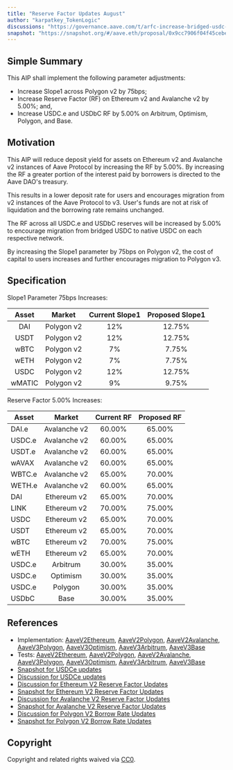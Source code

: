 ```yaml
---
title: "Reserve Factor Updates August"
author: "karpatkey_TokenLogic"
discussions: "https://governance.aave.com/t/arfc-increase-bridged-usdc-reserve-factor-across-all-deployments/17787"
snapshot: "https://snapshot.org/#/aave.eth/proposal/0x9cc7906f04f45cebeaa48a05ed281f49da00d89c4dd988a968272fa179f14d06"
---
```


## Simple Summary

This AIP shall implement the following parameter adjustments:

- Increase Slope1 across Polygon v2 by 75bps;
- Increase Reserve Factor (RF) on Ethereum v2 and Avalanche v2 by 5.00%; and,
- Increase USDC.e and USDbC RF by 5.00% on Arbitrum, Optimism, Polygon, and Base.

## Motivation

This AIP will reduce deposit yield for assets on Ethereum v2 and Avalanche v2 instances of Aave Protocol by increasing the RF by 5.00%. By increasing the RF a greater portion of the interest paid by borrowers is directed to the Aave DAO's treasury.

This results in a lower deposit rate for users and encourages migration from v2 instances of the Aave Protocol to v3. User's funds are not at risk of liquidation and the borrowing rate remains unchanged.

The RF across all USDC.e and USDbC reserves will be increased by 5.00% to encourage migration from bridged USDC to native USDC on each respective network.

By increasing the Slope1 parameter by 75bps on Polygon v2, the cost of capital to users increases and further encourages migration to Polygon v3.

## Specification

Slope1 Parameter 75bps Increases:

| Asset  |   Market   | Current Slope1 | Proposed Slope1 |
| :----: | :--------: | :------------: | :-------------: |
|  DAI   | Polygon v2 |      12%       |     12.75%      |
|  USDT  | Polygon v2 |      12%       |     12.75%      |
|  wBTC  | Polygon v2 |       7%       |      7.75%      |
|  wETH  | Polygon v2 |       7%       |      7.75%      |
|  USDC  | Polygon v2 |      12%       |     12.75%      |
| wMATIC | Polygon v2 |       9%       |      9.75%      |

Reserve Factor 5.00% Increases:

| Asset  |    Market    | Current RF | Proposed RF |
| ------ | :----------: | :--------: | :---------: |
| DAI.e  | Avalanche v2 |   60.00%   |   65.00%    |
| USDC.e | Avalanche v2 |   60.00%   |   65.00%    |
| USDT.e | Avalanche v2 |   60.00%   |   65.00%    |
| wAVAX  | Avalanche v2 |   60.00%   |   65.00%    |
| WBTC.e | Avalanche v2 |   65.00%   |   70.00%    |
| WETH.e | Avalanche v2 |   60.00%   |   65.00%    |
| DAI    | Ethereum v2  |   65.00%   |   70.00%    |
| LINK   | Ethereum v2  |   70.00%   |   75.00%    |
| USDC   | Ethereum v2  |   65.00%   |   70.00%    |
| USDT   | Ethereum v2  |   65.00%   |   70.00%    |
| wBTC   | Ethereum v2  |   70.00%   |   75.00%    |
| wETH   | Ethereum v2  |   65.00%   |   70.00%    |
| USDC.e |   Arbitrum   |   30.00%   |   35.00%    |
| USDC.e |   Optimism   |   30.00%   |   35.00%    |
| USDC.e |   Polygon    |   30.00%   |   35.00%    |
| USDbC  |     Base     |   30.00%   |   35.00%    |

## References

- Implementation: [AaveV2Ethereum](https://github.com/bgd-labs/aave-proposals-v3/blob/3eb72bf4ca74ab04137b7650030c620e98519325/src/20240726_Multi_ReserveFactorUpdatesAugust/AaveV2Ethereum_ReserveFactorUpdatesAugust_20240726.sol), [AaveV2Polygon](https://github.com/bgd-labs/aave-proposals-v3/blob/3eb72bf4ca74ab04137b7650030c620e98519325/src/20240726_Multi_ReserveFactorUpdatesAugust/AaveV2Polygon_ReserveFactorUpdatesAugust_20240726.sol), [AaveV2Avalanche](https://github.com/bgd-labs/aave-proposals-v3/blob/3eb72bf4ca74ab04137b7650030c620e98519325/src/20240726_Multi_ReserveFactorUpdatesAugust/AaveV2Avalanche_ReserveFactorUpdatesAugust_20240726.sol), [AaveV3Polygon](https://github.com/bgd-labs/aave-proposals-v3/blob/3eb72bf4ca74ab04137b7650030c620e98519325/src/20240726_Multi_ReserveFactorUpdatesAugust/AaveV3Polygon_ReserveFactorUpdatesAugust_20240726.sol), [AaveV3Optimism](https://github.com/bgd-labs/aave-proposals-v3/blob/3eb72bf4ca74ab04137b7650030c620e98519325/src/20240726_Multi_ReserveFactorUpdatesAugust/AaveV3Optimism_ReserveFactorUpdatesAugust_20240726.sol), [AaveV3Arbitrum](https://github.com/bgd-labs/aave-proposals-v3/blob/3eb72bf4ca74ab04137b7650030c620e98519325/src/20240726_Multi_ReserveFactorUpdatesAugust/AaveV3Arbitrum_ReserveFactorUpdatesAugust_20240726.sol), [AaveV3Base](https://github.com/bgd-labs/aave-proposals-v3/blob/3eb72bf4ca74ab04137b7650030c620e98519325/src/20240726_Multi_ReserveFactorUpdatesAugust/AaveV3Base_ReserveFactorUpdatesAugust_20240726.sol)
- Tests: [AaveV2Ethereum](https://github.com/bgd-labs/aave-proposals-v3/blob/3eb72bf4ca74ab04137b7650030c620e98519325/src/20240726_Multi_ReserveFactorUpdatesAugust/AaveV2Ethereum_ReserveFactorUpdatesAugust_20240726.t.sol), [AaveV2Polygon](https://github.com/bgd-labs/aave-proposals-v3/blob/3eb72bf4ca74ab04137b7650030c620e98519325/src/20240726_Multi_ReserveFactorUpdatesAugust/AaveV2Polygon_ReserveFactorUpdatesAugust_20240726.t.sol), [AaveV2Avalanche](https://github.com/bgd-labs/aave-proposals-v3/blob/3eb72bf4ca74ab04137b7650030c620e98519325/src/20240726_Multi_ReserveFactorUpdatesAugust/AaveV2Avalanche_ReserveFactorUpdatesAugust_20240726.t.sol), [AaveV3Polygon](https://github.com/bgd-labs/aave-proposals-v3/blob/3eb72bf4ca74ab04137b7650030c620e98519325/src/20240726_Multi_ReserveFactorUpdatesAugust/AaveV3Polygon_ReserveFactorUpdatesAugust_20240726.t.sol), [AaveV3Optimism](https://github.com/bgd-labs/aave-proposals-v3/blob/3eb72bf4ca74ab04137b7650030c620e98519325/src/20240726_Multi_ReserveFactorUpdatesAugust/AaveV3Optimism_ReserveFactorUpdatesAugust_20240726.t.sol), [AaveV3Arbitrum](https://github.com/bgd-labs/aave-proposals-v3/blob/3eb72bf4ca74ab04137b7650030c620e98519325/src/20240726_Multi_ReserveFactorUpdatesAugust/AaveV3Arbitrum_ReserveFactorUpdatesAugust_20240726.t.sol), [AaveV3Base](https://github.com/bgd-labs/aave-proposals-v3/blob/3eb72bf4ca74ab04137b7650030c620e98519325/src/20240726_Multi_ReserveFactorUpdatesAugust/AaveV3Base_ReserveFactorUpdatesAugust_20240726.t.sol)
- [Snapshot for USDCe updates](https://snapshot.org/#/aave.eth/proposal/0x9cc7906f04f45cebeaa48a05ed281f49da00d89c4dd988a968272fa179f14d06)
- [Discussion for USDCe updates](https://governance.aave.com/t/arfc-increase-bridged-usdc-reserve-factor-across-all-deployments/17787/6)
- [Discussion for Ethereum V2 Reserve Factor Updates](https://governance.aave.com/t/arfc-ethereum-v2-reserve-factor-adjustment/16764/15)
- [Snapshot for Ethereum V2 Reserve Factor Updates](https://snapshot.org/#/aave.eth/proposal/0x26a03c08359c340f63b78b0c3e96d37aa0adeda65814643b0886d4719048ea7e)
- [Discussion for Avalanche V2 Reserve Factor Updates](https://governance.aave.com/t/arfc-avalanche-v2-reserve-factor-adjustment/17040/10)
- [Snapshot for Avalanche V2 Reserve Factor Updates](https://snapshot.org/#/aave.eth/proposal/0x770ff4e02634c77aaa09952345551168920f7878b32ab03fcef92763a5fb70ab)
- [Discussion for Polygon V2 Borrow Rate Updates](https://governance.aave.com/t/arfc-polygon-v2-borrow-rate-adjustments/17252/10)
- [Snapshot for Polygon V2 Borrow Rate Updates](https://snapshot.org/#/aave.eth/proposal/0x95643085ee16eb0eaa4110a9f0ea8223009f9521e596e1a958303705a5001363)

## Copyright

Copyright and related rights waived via [CC0](https://creativecommons.org/publicdomain/zero/1.0/).
